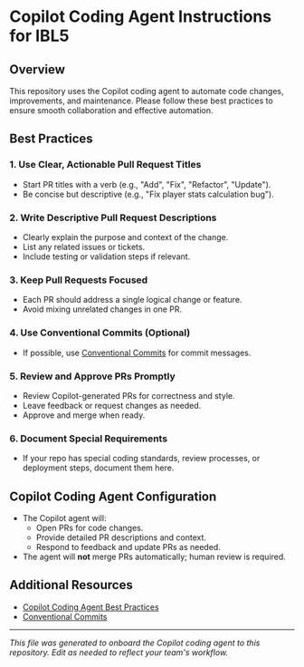 # Copilot Coding Agent Instructions for IBL5

## Overview
This repository uses the Copilot coding agent to automate code changes, improvements, and maintenance. Please follow these best practices to ensure smooth collaboration and effective automation.

## Best Practices

### 1. Use Clear, Actionable Pull Request Titles
- Start PR titles with a verb (e.g., "Add", "Fix", "Refactor", "Update").
- Be concise but descriptive (e.g., "Fix player stats calculation bug").

### 2. Write Descriptive Pull Request Descriptions
- Clearly explain the purpose and context of the change.
- List any related issues or tickets.
- Include testing or validation steps if relevant.

### 3. Keep Pull Requests Focused
- Each PR should address a single logical change or feature.
- Avoid mixing unrelated changes in one PR.

### 4. Use Conventional Commits (Optional)
- If possible, use [Conventional Commits](https://www.conventionalcommits.org/) for commit messages.

### 5. Review and Approve PRs Promptly
- Review Copilot-generated PRs for correctness and style.
- Leave feedback or request changes as needed.
- Approve and merge when ready.

### 6. Document Special Requirements
- If your repo has special coding standards, review processes, or deployment steps, document them here.

## Copilot Coding Agent Configuration

- The Copilot agent will:
  - Open PRs for code changes.
  - Provide detailed PR descriptions and context.
  - Respond to feedback and update PRs as needed.
- The agent will **not** merge PRs automatically; human review is required.

## Additional Resources
- [Copilot Coding Agent Best Practices](https://gh.io/copilot-coding-agent-tips)
- [Conventional Commits](https://www.conventionalcommits.org/)

---

_This file was generated to onboard the Copilot coding agent to this repository. Edit as needed to reflect your team's workflow._

